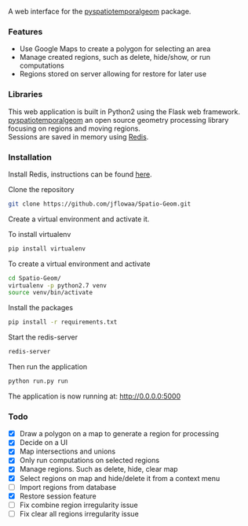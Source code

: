 A web interface for the [pyspatiotemporalgeom](https://pypi.python.org/pypi/pyspatiotemporalgeom/) package.

### Features
* Use Google Maps to create a polygon for selecting an area
* Manage created regions, such as delete, hide/show, or run computations
* Regions stored on server allowing for restore for later use

### Libraries
This web application is built in Python2 using the Flask web framework.  
[pyspatiotemporalgeom](https://pypi.python.org/pypi/pyspatiotemporalgeom/) an open source geometry processing library focusing on regions and moving regions.  
Sessions are saved in memory using [Redis](http://redis.io/).

### Installation
Install Redis, instructions can be found [here](http://redis.io/topics/quickstart).

Clone the repository
```bash
git clone https://github.com/jflowaa/Spatio-Geom.git
```

Create a virtual environment and activate it.

To install virtualenv
```bash
pip install virtualenv
```

To create a virtual environment and activate
```bash
cd Spatio-Geom/
virtualenv -p python2.7 venv
source venv/bin/activate
```

Install the packages
```bash
pip install -r requirements.txt
```
Start the redis-server
```bash
redis-server
```

Then run the application
```bash
python run.py run
```
The application is now running at: http://0.0.0.0:5000
### Todo
- [x] Draw a polygon on a map to generate a region for processing
- [x] Decide on a UI
- [x] Map intersections and unions
- [x] Only run computations on selected regions
- [x] Manage regions. Such as delete, hide, clear map
- [x] Select regions on map and hide/delete it from a context menu
- [ ] Import regions from database
- [x] Restore session feature
- [ ] Fix combine region irregularity issue
- [ ] Fix clear all regions irregularity issue
